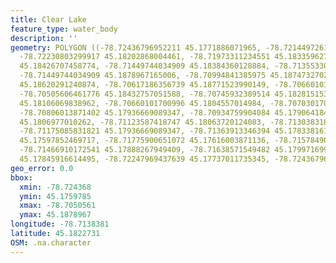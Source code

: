```yaml
---
title: Clear Lake
feature_type: water_body
description: ''
geometry: POLYGON ((-78.72436796952211 45.1771886071965, -78.72144972611402 45.1811211977256,
  -78.72230803299917 45.18202868004461, -78.71973311234551 45.18335962794807, -78.71810232926424
  45.18426707458774, -78.71449744034909 45.18384360128884, -78.71355330277578 45.18529549662684,
  -78.71449744034909 45.1878967165006, -78.70994841385975 45.18747327020289, -78.70806013871402
  45.18620291240874, -78.70617186356739 45.18771523990149, -78.70660101700996 45.18614241847286,
  -78.70505606461776 45.18432757051588, -78.70745932389514 45.18281515302063, -78.70754515458329
  45.18106069838962, -78.70660101700996 45.1804557014984, -78.70703017045255 45.17930618969379,
  -78.70806013871402 45.17936669089347, -78.70934759904084 45.17906418425093, -78.7092617683527
  45.1806977010262, -78.71123587418747 45.18063720124083, -78.71303831864505 45.18009270027775,
  -78.71175085831821 45.17936669089347, -78.71363913346394 45.17833816175206, -78.7160423927413
  45.17597852469717, -78.71775900651072 45.17616003871136, -78.71578490067593 45.17809615219547,
  -78.71466910172541 45.17888267949409, -78.71638571549482 45.17997169935636, -78.72007643509902
  45.17845916614495, -78.72247969437639 45.17737011735345, -78.72436796952211 45.1771886071965))
geo_error: 0.0
bbox:
  xmin: -78.724368
  ymin: 45.1759785
  xmax: -78.7050561
  ymax: 45.1878967
longitude: -78.7138381
latitude: 45.1822731
OSM: .na.character
---
```

